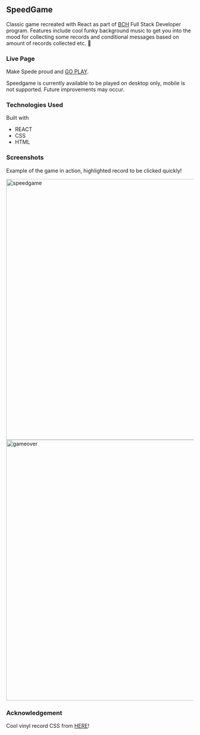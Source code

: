## SpeedGame 

Classic game recreated with React as part of [BCH](http://bc.fi) Full Stack Developer program. Features include cool funky background music to get you into the mood for collecting some records and conditional messages based on amount of records collected etc. :tada:

### Live Page

Make Spede proud and [GO PLAY](https://speedy-records.netlify.app/).

Speedgame is currently available to be played on desktop only, mobile is not supported. Future improvements may occur. 

### Technologies Used

Built with
- REACT
- CSS
- HTML

### Screenshots

Example of the game in action, highlighted record to be clicked quickly!

<img width="700" alt="speedgame" src="https://user-images.githubusercontent.com/77112303/202126901-6df33fc4-c64c-46c6-812d-8273147aa3d2.png">
<img width="700" alt="gameover" src="https://user-images.githubusercontent.com/77112303/202154675-7fae1e57-7466-4a34-88b5-36081e0d7bce.png">


### Acknowledgement 

Cool vinyl record CSS from [HERE](https://codepen.io/thebabydino)!

